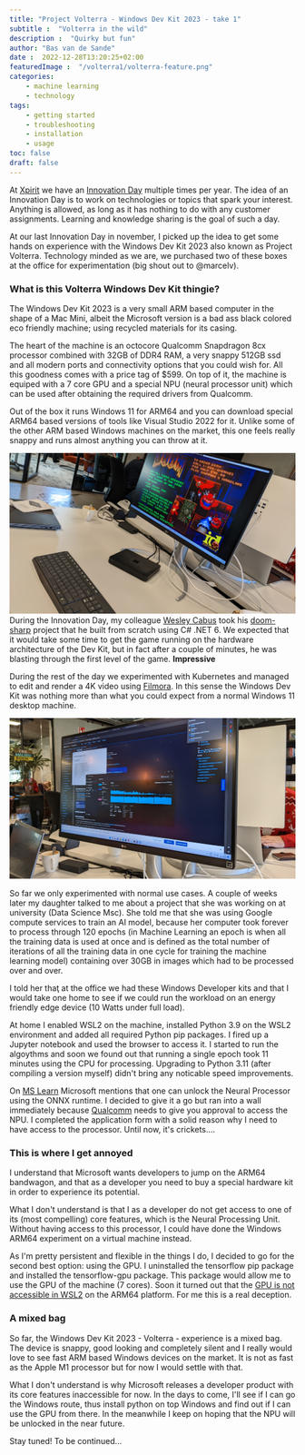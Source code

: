 ```yaml
---
title: "Project Volterra - Windows Dev Kit 2023 - take 1"
subtitle :  "Volterra in the wild"
description :  "Quirky but fun"
author: "Bas van de Sande"
date :  2022-12-28T13:20:25+02:00
featuredImage :  "/volterra1/volterra-feature.png"
categories: 
    - machine learning
    - technology
tags: 
    - getting started
    - troubleshooting
    - installation
    - usage
toc: false
draft: false
---
```

At [Xpirit](https://xpirit.com) we have an [Innovation Day](https://youtu.be/5-RDUK7dXvg) multiple times per year. The idea of an Innovation Day is to work on technologies or topics that spark your interest. Anything is allowed, as long as it has nothing to do with any customer assignments. Learning and knowledge sharing is the goal of such a day. 

At our last Innovation Day in november, I picked up the idea to get some hands on experience with the Windows Dev Kit 2023 also known as Project Volterra. Technology minded as we are, we purchased two of these boxes at the office for experimentation (big shout out to @marcelv).

### What is this Volterra Windows Dev Kit thingie?
The Windows Dev Kit 2023 is a very small ARM based computer in the shape of a Mac Mini, albeit the Microsoft version is a bad ass black colored eco friendly machine; using recycled materials for its casing. 

The heart of the machine is an octocore Qualcomm Snapdragon 8cx processor combined with 32GB of DDR4 RAM, a very snappy 512GB ssd and all modern ports and connectivity options that you could wish for. All this goodness comes with a price tag of $599. On top of it, the machine is equiped with a 7 core GPU and a special NPU (neural processor unit) which can be used after obtaining the required drivers from Qualcomm. 

Out of the box it runs Windows 11 for ARM64 and you can download special ARM64 based versions of tools like Visual Studio 2022 for it. Unlike some of the other ARM based Windows machines on the market, this one feels really snappy and runs almost anything you can throw at it.

![Doom in 100% C#](/volterra1/volterra-doom.jpg)
During the Innovation Day, my colleague [Wesley Cabus](https://xpirit.com/team/wesley-cabus/) took his [doom-sharp](https://github.com/wcabus/doom-sharp) project that he built from scratch using C# .NET 6. We expected that it would take some time to get the game running on the hardware architecture of the Dev Kit, but in fact after a couple of minutes, he was blasting through the first level of the game. **Impressive** 

During the rest of the day we experimented with Kubernetes and managed to edit and render a 4K video using [Filmora](https://filmora.wondershare.com/video-editor-t0.html). In this sense the Windows Dev Kit was nothing more than what you could expect from a normal Windows 11 desktop machine.  

![Desktop](/volterra1/volterra-desktop.jpg)

So far we only experimented with normal use cases. A couple of weeks later my daughter talked to me about a project that she was working on at university (Data Science Msc). She told me that she was using Google compute services to train an AI model, because her computer took forever to process through 120 epochs (in Machine Learning an epoch is when all the training data is used at once and is defined as the total number of iterations of all the training data in one cycle for training the machine learning model) containing over 30GB in images which had to be processed over and over. 

I told her thaţ at the office we had these Windows Developer kits and that I would take one home to see if we could run the workload on an energy friendly edge device (10 Watts under full load).

At home I enabled WSL2 on the machine, installed Python 3.9 on the WSL2 environment and added all required Python pip packages. I fired up a Jupyter notebook and used the browser to access it. I started to run the algoythms and soon we found out that running a single epoch took 11 minutes using the CPU for processing. Upgrading to Python 3.11 (after compiling a version myself) didn't bring any noticable speed improvements.

On [MS Learn](https://learn.microsoft.com/en-us/windows/arm/dev-kit/) Microsoft mentions that one can unlock the Neural Processor using the ONNX runtime. I decided to give it a go but ran into a wall immediately because [Qualcomm](https://onnxruntime.ai/winarm) needs to give you approval to access the NPU. I completed the application form with a solid reason why I need to have access to the processor. Until now, it's crickets....

### This is where I get annoyed
I understand that Microsoft wants developers to jump on the ARM64 bandwagon, and that as a developer you need to buy a special hardware kit in order to experience its potential. 

What I don't understand is that I as a developer do not get access to one of its (most compelling) core features, which is the Neural Processing Unit. Without having access to this processor, I could have done the Windows ARM64 experiment on a virtual machine instead. 

As I'm pretty persistent and flexible in the things I do, I decided to go for the second best option: using the GPU. I uninstalled the tensorflow pip package and installed the tensorflow-gpu package. This package would allow me to use the GPU of the machine (7 cores). Soon it turned out that the [GPU is not accessible in WSL2](https://github.com/microsoft/wslg/issues/882) on the ARM64 platform. For me this is a real deception. 

### A mixed bag
So far, the Windows Dev Kit 2023 - Volterra - experience is a mixed bag. The device is snappy, good looking and completely silent and I really would love to see fast ARM based Windows devices on the market. It is not as fast as the Apple M1 processor but for now I would settle with that. 

What I don't understand is why Microsoft releases a developer product with its core features inaccessible for now.  In the days to come, I'll see if I can go the Windows route, thus install python on top Windows and find out if I can use the GPU from there. In the meanwhile I keep on hoping that the NPU will be unlocked in the near future.

Stay tuned! To be continued...